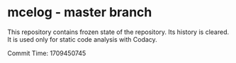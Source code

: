 # mcelog - master branch

This repository contains frozen state of the repository.
Its history is cleared. It is used only for static code
analysis with Codacy.

Commit Time: 1709450745